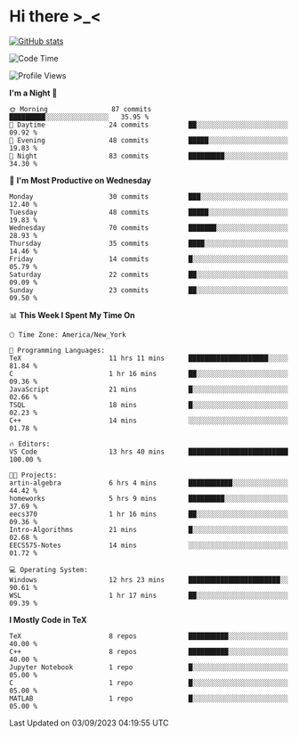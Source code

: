 # Hi there \>_<

[![GitHub stats](https://github-readme-stats.vercel.app/api?username=ARessegetesStery&show_icons=true&theme=transparent)](https://github.com/anuraghazra/github-readme-stats)

<!--START_SECTION:waka-->
![Code Time](http://img.shields.io/badge/Code%20Time-274%20hrs%209%20mins-blue)

![Profile Views](http://img.shields.io/badge/Profile%20Views-2-blue)

**I'm a Night 🦉** 

```text
🌞 Morning                87 commits          █████████░░░░░░░░░░░░░░░░   35.95 % 
🌆 Daytime                24 commits          ██░░░░░░░░░░░░░░░░░░░░░░░   09.92 % 
🌃 Evening                48 commits          █████░░░░░░░░░░░░░░░░░░░░   19.83 % 
🌙 Night                  83 commits          █████████░░░░░░░░░░░░░░░░   34.30 % 
```
📅 **I'm Most Productive on Wednesday** 

```text
Monday                   30 commits          ███░░░░░░░░░░░░░░░░░░░░░░   12.40 % 
Tuesday                  48 commits          █████░░░░░░░░░░░░░░░░░░░░   19.83 % 
Wednesday                70 commits          ███████░░░░░░░░░░░░░░░░░░   28.93 % 
Thursday                 35 commits          ████░░░░░░░░░░░░░░░░░░░░░   14.46 % 
Friday                   14 commits          █░░░░░░░░░░░░░░░░░░░░░░░░   05.79 % 
Saturday                 22 commits          ██░░░░░░░░░░░░░░░░░░░░░░░   09.09 % 
Sunday                   23 commits          ██░░░░░░░░░░░░░░░░░░░░░░░   09.50 % 
```


📊 **This Week I Spent My Time On** 

```text
🕑︎ Time Zone: America/New_York

💬 Programming Languages: 
TeX                      11 hrs 11 mins      ████████████████████░░░░░   81.84 % 
C                        1 hr 16 mins        ██░░░░░░░░░░░░░░░░░░░░░░░   09.36 % 
JavaScript               21 mins             █░░░░░░░░░░░░░░░░░░░░░░░░   02.66 % 
TSQL                     18 mins             █░░░░░░░░░░░░░░░░░░░░░░░░   02.23 % 
C++                      14 mins             ░░░░░░░░░░░░░░░░░░░░░░░░░   01.78 % 

🔥 Editors: 
VS Code                  13 hrs 40 mins      █████████████████████████   100.00 % 

🐱‍💻 Projects: 
artin-algebra            6 hrs 4 mins        ███████████░░░░░░░░░░░░░░   44.42 % 
homeworks                5 hrs 9 mins        █████████░░░░░░░░░░░░░░░░   37.69 % 
eecs370                  1 hr 16 mins        ██░░░░░░░░░░░░░░░░░░░░░░░   09.36 % 
Intro-Algorithms         21 mins             █░░░░░░░░░░░░░░░░░░░░░░░░   02.68 % 
EECS575-Notes            14 mins             ░░░░░░░░░░░░░░░░░░░░░░░░░   01.72 % 

💻 Operating System: 
Windows                  12 hrs 23 mins      ███████████████████████░░   90.61 % 
WSL                      1 hr 17 mins        ██░░░░░░░░░░░░░░░░░░░░░░░   09.39 % 
```

**I Mostly Code in TeX** 

```text
TeX                      8 repos             ██████████░░░░░░░░░░░░░░░   40.00 % 
C++                      8 repos             ██████████░░░░░░░░░░░░░░░   40.00 % 
Jupyter Notebook         1 repo              █░░░░░░░░░░░░░░░░░░░░░░░░   05.00 % 
C                        1 repo              █░░░░░░░░░░░░░░░░░░░░░░░░   05.00 % 
MATLAB                   1 repo              █░░░░░░░░░░░░░░░░░░░░░░░░   05.00 % 
```




 Last Updated on 03/09/2023 04:19:55 UTC
<!--END_SECTION:waka-->
